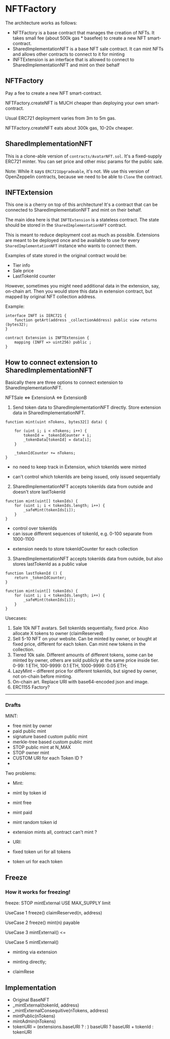 # NFTFactory

The architecture works as follows:

- NFTFactory is a base contract that manages the creation of NFTs. It takes small fee (about 500k gas * basefee) to create a new NFT smart-contract.
- SharedImplementationNFT is a base NFT sale contract. It can mint NFTs and allows other contracts to connect to it for minting
- INFTExtension is an interface that is allowed to connect to SharedImplementationNFT and mint on their behalf


## NFTFactory

Pay a fee to create a new NFT smart-contract.

NFTFactory.createNFT is MUCH cheaper than deploying your own smart-contract.

Usual ERC721 deployment varies from 3m to 5m gas.

NFTFactory.createNFT eats about 300k gas, 10-20x cheaper.


## SharedImplementationNFT

This is a clone-able version of `contracts/AvatarNFT.sol`. It's a fixed-supply ERC721 minter. You can set price and other misc params for the public sale.

Note: While it says `ERC721Upgradeable`, it's not. We use this version of OpenZeppelin contracts, because we need to be able to `Clone` the contract.


## INFTExtension

This one is a cherry on top of this architecture! It's a contract that can be connected to SharedImplementationNFT and mint on their behalf.

The main idea here is that `INFTExtension` is a stateless contract. The state should be stored in the `SharedImplementationNFT` contract.

This is meant to reduce deployment cost as much as possible. Extensions are meant to be deployed once and be available to use for every `SharedImplementationNFT` instance who wants to connect them.

Examples of state stored in the original contract would be:
- Tier info
- Sale price
- LastTokenId counter

However, sometimes you might need additional data in the extension, say, on-chain art. Then you would store this data in extension contract, but mapped by original NFT collection address.

Example:

```solidity
interface INFT is IERC721 {
    function getArt(address _collectionAddress) public view returns (bytes32);
}

contract Extension is INFTExtension {
    mapping (INFT => uint256) public ;
}
```

## How to connect extension to SharedImplementationNFT

Basically there are three options to connect extension to SharedImplementationNFT.

NFTSale <=> ExtensionA
        <=> ExtensionB


1. Send token data to SharedImplementationNFT directly. Store extension data in SharedImplementationNFT.

```solidity
function mint(uint nTokens, bytes32[] data) {

    for (uint i; i < nTokens; i++) {
        tokenId = _tokenIdCounter + i;
        _tokenData[tokenId] = data[i];
    }

    _tokenIdCounter += nTokens;
}
```

+ no need to keep track in Extension, which tokenIds were minted
- can't control which tokenIds are being issued, only issued sequentially


2. SharedImplementationNFT accepts tokenIds data from outside and doesn't store lastTokenId

```solidity
function mint(uint[] tokenIds) {
    for (uint i; i < tokenIds.length; i++) {
        _safeMint(tokenIds[i]);
    }
}
```

+ control over tokenIds
+ can issue different sequences of tokenId, e.g. 0-100 separate from 1000-1100
- extension needs to store tokenIdCounter for each collection

3. SharedImplementationNFT accepts tokenIds data from outside, but also stores lastTokenId as a public value

```solidity
function lastTokenId () {
    return _tokenIdCounter;
}

function mint(uint[] tokenIds) {
    for (uint i; i < tokenIds.length; i++) {
        _safeMint(tokenIds[i]);
    }
}
```



Usecases:

1. Sale 10k NFT avatars. Sell tokenIds sequentially, fixed price. Also allocate X tokens to owner (claimReserved)
2. Sell 5-10 NFT on your website. Can be minted by owner, or bought at fixed price, different for each token. Can mint new tokens in the collection.
3. Tiered 10k sale. Different amounts of different tokens, some can be minted by owner, others are sold publicly at the same price inside tier. 0-99: 1 ETH, 100-9999: 0.1 ETH, 1000-9999: 0.05 ETH;
4. LazyMint – different price for different tokenIds, but signed by owner, not on-chain before minting.
5. On-chain art. Replace URI with base64-encoded json and image.
6. ERC1155 Factory?


-----

### Drafts


MINT:
- free mint by owner
- paid public mint
- signature based custom public mint
- merkle-tree based custom public mint
- STOP public mint at N_MAX
- STOP owner mint
- CUSTOM URI for each Token ID ?
- 




Two problems:
- Mint:
- mint by token id
- mint free
- mint paid
- mint random token id
- extension mints all, contract can't mint ?

- URI:
- fixed token uri for all tokens
- token uri for each token


## Freeze

### How it works for freezing!

freeze:
    STOP mintExternal
    USE MAX_SUPPLY limit

UseCase 1
    freeze()
    claimReserved(n, address)

UseCase 2
    freeze()
    mint(n) payable

UseCase 3
    mintExternal() <=

UseCase 5
    mintExternal()

 - minting via extension


 - minting directly;
  - claimRese




## Implementation


- Original BaseNFT
- _mintExternal(tokenId, address)
- _mintExternalConsequitive(nTokens, address)
- mintPublic(nTokens)
- mintAdmin(nTokens)
- tokenURI = (extensions.baseURI ? : ) baseURI ? baseURI + tokenId : tokenURI 

